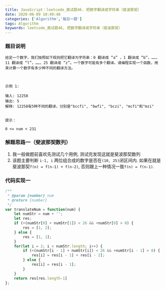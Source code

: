```yaml
---
title: JavaScript：leetcode_面试题46. 把数字翻译成字符串（斐波那契）
date: 2020-06-09 10:49:48
categories: ['Algorithm','每日一题']
tags: Algorithm
keywords: leetcode_面试题46, 把数字翻译成字符串（斐波那契）
---
```

### 题目说明
```
给定一个数字，我们按照如下规则把它翻译为字符串：0 翻译成 “a” ，1 翻译成 “b”，……，11 翻译成 “l”，……，25 翻译成 “z”。一个数字可能有多个翻译。请编程实现一个函数，用来计算一个数字有多少种不同的翻译方法。

 

示例 1:

输入: 12258
输出: 5
解释: 12258有5种不同的翻译，分别是"bccfi", "bwfi", "bczi", "mcfi"和"mzi"
 

提示：

0 <= num < 231
```

### 解题思路一（斐波那契数列）
1. 我一般做题前喜欢先测试几个用例, 测试完发现这就是斐波那契数列
2. 该题主要判断 `i-1, i` 两位组合成的数字是否在`(10, 25)`闭区间内. 如果在就是斐波那契`f(n) = f(n-1) + f(n-2)`, 否则跟上一种情况一致`f(n) = f(n-1)`.
	

### 代码实现一
```javascript
/**
 * @param {number} num
 * @return {number}
 */
var translateNum = function(num) {
    let numStr = num + '';
    let res;
    if (+(numStr[0] + numStr[1]) < 26 && +numStr[0] > 0) {
        res = [1, 2];
    } else {
        res = [1, 1];
    }
    for(let i = 2; i < numStr.length; i++) {
        if (+(numStr[i - 1] + numStr[i]) < 26 && +numStr[i - 1] > 0) {
            res[i] = res[i - 1] + res[i - 2];
        } else {
            res[i] = res[i - 1];
        }
    }
    return res[res.length-1]
};
```

